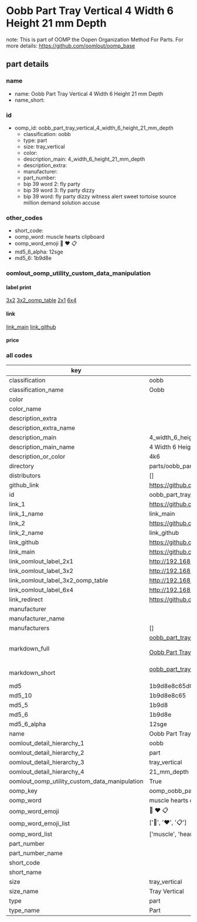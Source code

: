 # Oobb Part Tray Vertical 4 Width 6 Height 21 mm Depth  

note: This is part of OOMP the Oopen Organization Method For Parts. For more details: https://github.com/oomlout/oomp_base

##  part details
  







### name
* name: Oobb Part Tray Vertical 4 Width 6 Height 21 mm Depth
* name_short: 
### id
* oomp_id: oobb_part_tray_vertical_4_width_6_height_21_mm_depth
  * classification: oobb
  * type: part
  * size: tray_vertical
  * color: 
  * description_main: 4_width_6_height_21_mm_depth
  * description_extra: 
  * manufacturer: 
  * part_number: 
  * bip 39 word 2: fly party
  * bip 39 word 3: fly party dizzy
  * bip 39 word: fly party dizzy witness alert sweet tortoise source million demand solution accuse

### other_codes
* short_code: 
* oomp_word: muscle hearts clipboard
* oomp_word_emoji :muscle: :hearts: :clipboard:
* md5_6_alpha: 12sge
* md5_6: 1b9d8e






### oomlout_oomp_utility_custom_data_manipulation
#### label print
[3x2](http://192.168.1.245:1112/?label=oomp%2012sge)
[3x2_oomp_table](http://192.168.1.108:1112/?label=oomp%2012sge)
[2x1](http://192.168.1.242:1112/?label=oomp%2012sge)
[6x4](http://192.168.1.55:1112/?label=oomp%2012sge)    

#### link

[link_main](https://github.com/oomlout/oomlout_oomp_version_1_messy/tree/main/parts/oobb_part_tray_vertical_4_width_6_height_21_mm_depth) [link_github](https://github.com/oomlout/oomlout_oomp_version_1_messy/tree/main/parts/oobb_part_tray_vertical_4_width_6_height_21_mm_depth)                             

#### price







### all codes 
| key | value |  
| --- | --- |  
| classification | oobb |  
| classification_name | Oobb |  
| color |  |  
| color_name |  |  
| description_extra |  |  
| description_extra_name |  |  
| description_main | 4_width_6_height_21_mm_depth |  
| description_main_name | 4 Width 6 Height 21 mm Depth |  
| description_or_color | 4k6 |  
| directory | parts/oobb_part_tray_vertical_4_width_6_height_21_mm_depth |  
| distributors | [] |  
| github_link | https://github.com/oomlout/oomlout_oomp_part_src/tree/main/parts/oobb_part_tray_vertical_4_width_6_height_21_mm_depth |  
| id | oobb_part_tray_vertical_4_width_6_height_21_mm_depth |  
| link_1 | https://github.com/oomlout/oomlout_oomp_version_1_messy/tree/main/parts/oobb_part_tray_vertical_4_width_6_height_21_mm_depth |  
| link_1_name | link_main |  
| link_2 | https://github.com/oomlout/oomlout_oomp_version_1_messy/tree/main/parts/oobb_part_tray_vertical_4_width_6_height_21_mm_depth |  
| link_2_name | link_github |  
| link_github | https://github.com/oomlout/oomlout_oomp_version_1_messy/tree/main/parts/oobb_part_tray_vertical_4_width_6_height_21_mm_depth |  
| link_main | https://github.com/oomlout/oomlout_oomp_version_1_messy/tree/main/parts/oobb_part_tray_vertical_4_width_6_height_21_mm_depth |  
| link_oomlout_label_2x1 | http://192.168.1.242:1112/?label=oomp%2012sge |  
| link_oomlout_label_3x2 | http://192.168.1.245:1112/?label=oomp%2012sge |  
| link_oomlout_label_3x2_oomp_table | http://192.168.1.108:1112/?label=oomp%2012sge |  
| link_oomlout_label_6x4 | http://192.168.1.55:1112/?label=oomp%2012sge |  
| link_redirect | https://github.com/oomlout/oomlout_oomp_version_1_messy/tree/main/parts/oobb_part_tray_vertical_4_width_6_height_21_mm_depth |  
| manufacturer |  |  
| manufacturer_name |  |  
| manufacturers | [] |  
| markdown_full | [oobb_part_tray_vertical_4_width_6_height_21_mm_depth](none)<br>[](none)<br>[Oobb Part Tray Vertical 4 Width 6 Height 21 Mm Depth](none)<br><br> |  
| markdown_short | [oobb_part_tray_vertical_4_width_6_height_21_mm_depth](none)<br><br> |  
| md5 | 1b9d8e8c65d01cb36e831fca806822cf |  
| md5_10 | 1b9d8e8c65 |  
| md5_5 | 1b9d8 |  
| md5_6 | 1b9d8e |  
| md5_6_alpha | 12sge |  
| name | Oobb Part Tray Vertical 4 Width 6 Height 21 mm Depth |  
| oomlout_detail_hierarchy_1 | oobb |  
| oomlout_detail_hierarchy_2 | part |  
| oomlout_detail_hierarchy_3 | tray_vertical |  
| oomlout_detail_hierarchy_4 | 21_mm_depth |  
| oomlout_oomp_utility_custom_data_manipulation | True |  
| oomp_key | oomp_oobb_part_tray_vertical_4_width_6_height_21_mm_depth |  
| oomp_word | muscle hearts clipboard |  
| oomp_word_emoji | :muscle: :hearts: :clipboard: |  
| oomp_word_emoji_list | [':muscle:', ':hearts:', ':clipboard:'] |  
| oomp_word_list | ['muscle', 'hearts', 'clipboard'] |  
| part_number |  |  
| part_number_name |  |  
| short_code |  |  
| short_name |  |  
| size | tray_vertical |  
| size_name | Tray Vertical |  
| type | part |  
| type_name | Part |  
